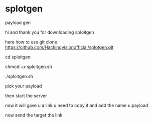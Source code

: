 # splotgen
payload gen 

hi and thank you for downloading sploitgen 

here how to use git clone https://github.com/Hackingvisionofficial/splotgen.git

cd sploitgen

chmod +x sploitgen.sh

./sploitgen.sh

pick your payload 

then start the server 

now it will gave u a link u need to copy it and add the name u payload 

now send the target the link
